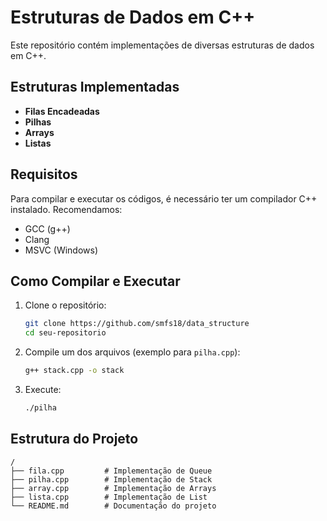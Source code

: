 # Estruturas de Dados em C++

Este repositório contém implementações de diversas estruturas de dados em C++.

## Estruturas Implementadas

- **Filas Encadeadas**
- **Pilhas**
- **Arrays**
- **Listas**

## Requisitos

Para compilar e executar os códigos, é necessário ter um compilador C++ instalado. Recomendamos:

- GCC (g++)
- Clang
- MSVC (Windows)

## Como Compilar e Executar

1. Clone o repositório:
   ```bash
   git clone https://github.com/smfs18/data_structure
   cd seu-repositorio
   ```
2. Compile um dos arquivos (exemplo para `pilha.cpp`):
   ```bash
   g++ stack.cpp -o stack
   ```
3. Execute:
   ```bash
   ./pilha
   ```

## Estrutura do Projeto

```
/
├── fila.cpp         # Implementação de Queue
├── pilha.cpp        # Implementação de Stack
├── array.cpp        # Implementação de Arrays
├── lista.cpp        # Implementação de List
└── README.md        # Documentação do projeto
```


